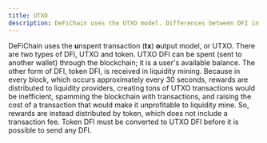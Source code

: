 ```yaml
---
title: UTXO
description: DeFiChain uses the UTXO model. Differences between DFI in form of Token and UTXO.
---
```


DeFiChain uses the **u**nspent transaction (**tx**) **o**utput model, or
UTXO. There are two types of DFI, UTXO and token. UTXO DFI can be spent
(sent to another wallet) through the blockchain; it is a user's
available balance. The other form of DFI, token DFI, is received in
liquidity mining. Because in every block, which occurs approximately
every 30 seconds, rewards are distributed to liquidity providers,
creating tons of UTXO transactions would be inefficient, spamming the
blockchain with transactions, and raising the cost of a transaction that
would make it unprofitable to liquidity mine. So, rewards are instead
distributed by token, which does not include a transaction fee. Token
DFI must be converted to UTXO DFI before it is possible to send any DFI.
